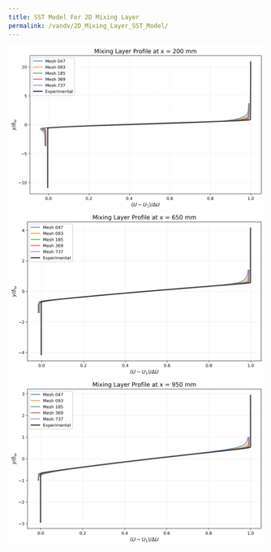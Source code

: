 ```yaml
---
title: SST Model For 2D Mixing Layer
permalink: /vandv/2D_Mixing_Layer_SST_Model/
---
```


<img src="/vandv_files/2D_Mixing_Layer_SST_Model/profile_x200mm.png" alt="SST Model Results For x=200mm"/>
<img src="/vandv_files/2D_Mixing_Layer_SST_Model/profile_x650mm.png" alt="SST Model Results For x=650mm"/>
<img src="/vandv_files/2D_Mixing_Layer_SST_Model/profile_x950mm.png" alt="SST Model Results For x=950mm"/>
